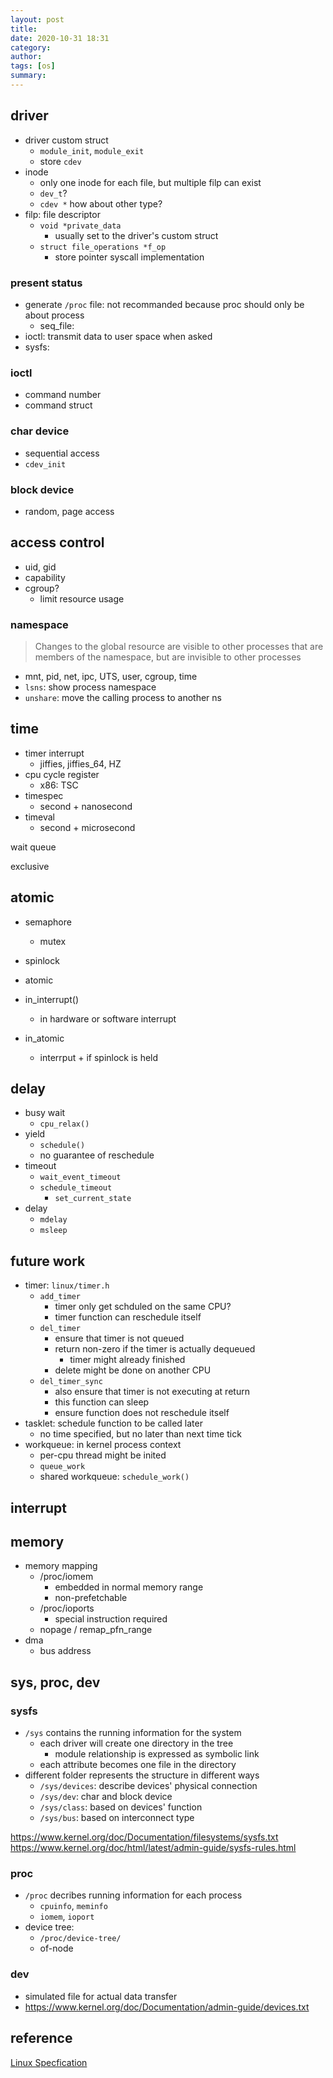 ```yaml
---
layout: post
title:
date: 2020-10-31 18:31
category:
author:
tags: [os]
summary:
---
```


## driver

- driver custom struct
  - `module_init`, `module_exit`
  - store `cdev`
- inode
  - only one inode for each file, but multiple filp can exist
  - `dev_t`?
  - `cdev *` how about other type?
- filp: file descriptor
  - `void *private_data`
    - usually set to the driver's custom struct
  - `struct file_operations *f_op`
    - store pointer syscall implementation

### present status

- generate `/proc` file: not recommanded because proc should only be about process
  - seq_file:
- ioctl: transmit data to user space when asked
- sysfs:

### ioctl

- command number
- command struct

### char device

- sequential access
- `cdev_init`

### block device

- random, page access

## access control

- uid, gid
- capability
- cgroup?
  - limit resource usage

### namespace

> Changes to the global resource are visible to other processes that are members of the namespace, but are invisible to other processes

- mnt, pid, net, ipc, UTS, user, cgroup, time
- `lsns`: show process namespace
- `unshare`: move the calling process to another ns

## time

- timer interrupt
  - jiffies, jiffies_64, HZ
- cpu cycle register
  - x86: TSC
- timespec
  - second + nanosecond
- timeval
  - second + microsecond

wait queue

exclusive

## atomic

- semaphore
  - mutex
- spinlock
- atomic

- in_interrupt()
  - in hardware or software interrupt
- in_atomic
  - interrput + if spinlock is held

## delay

- busy wait
  - `cpu_relax()`
- yield
  - `schedule()`
  - no guarantee of reschedule
- timeout
  - `wait_event_timeout`
  - `schedule_timeout`
    - `set_current_state`
- delay
  - `mdelay`
  - `msleep`

## future work

- timer: `linux/timer.h`
  - `add_timer`
    - timer only get schduled on the same CPU?
    - timer function can reschedule itself
  - `del_timer`
    - ensure that timer is not queued
    - return non-zero if the timer is actually dequeued
      - timer might already finished
    - delete might be done on another CPU
  - `del_timer_sync`
    - also ensure that timer is not executing at return
    - this function can sleep
    - ensure function does not reschedule itself
- tasklet: schedule function to be called later
  - no time specified, but no later than next time tick
- workqueue: in kernel process context
  - per-cpu thread might be inited
  - `queue_work`
  - shared workqueue: `schedule_work()`

## interrupt

## memory

- memory mapping
  - /proc/iomem
    - embedded in normal memory range
    - non-prefetchable
  - /proc/ioports
    - special instruction required
  - nopage / remap_pfn_range
- dma
  - bus address

## sys, proc, dev

### sysfs

- `/sys` contains the running information for the system
  - each driver will create one directory in the tree
    - module relationship is expressed as symbolic link
  - each attribute becomes one file in the directory
- different folder represents the structure in different ways
  - `/sys/devices`: describe devices' physical connection
  - `/sys/dev`: char and block device
  - `/sys/class`: based on devices' function
  - `/sys/bus`: based on interconnect type

https://www.kernel.org/doc/Documentation/filesystems/sysfs.txt
https://www.kernel.org/doc/html/latest/admin-guide/sysfs-rules.html

### proc

- `/proc` decribes running information for each process
  - `cpuinfo`, `meminfo`
  - `iomem`, `ioport`
- device tree:
  - `/proc/device-tree/`
  - of-node

### dev

- simulated file for actual data transfer
- https://www.kernel.org/doc/Documentation/admin-guide/devices.txt

## reference

[Linux Specfication](https://refspecs.linuxfoundation.org/)
